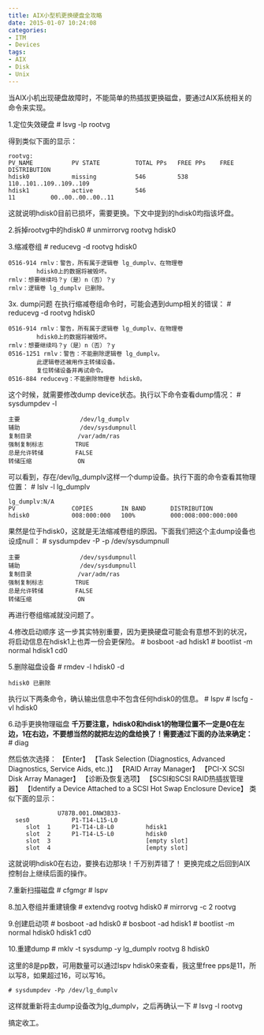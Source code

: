 ```yaml
---
title: AIX小型机更换硬盘全攻略
date: 2015-01-07 10:24:08
categories:
- ITM
- Devices
tags:
- AIX
- Disk
- Unix
---
```

当AIX小机出现硬盘故障时，不能简单的热插拔更换磁盘，要通过AIX系统相关的命令来实现。

1.定位失效硬盘
    # lsvg -lp rootvg

得到类似下面的显示：

    rootvg:
    PV_NAME           PV STATE          TOTAL PPs   FREE PPs    FREE DISTRIBUTION
    hdisk0            missing           546         538         110..101..109..109..109
    hdisk1            active            546         11          00..00..00..00..11

这就说明hdisk0目前已损坏，需要更换。下文中提到的hdisk0均指该坏盘。

2.拆掉rootvg中的hdisk0
    # unmirrorvg rootvg hdisk0

3.缩减卷组
    # reducevg -d rootvg hdisk0

    0516-914 rmlv：警告，所有属于逻辑卷 lg_dumplv、在物理卷
            hdisk0上的数据将被毁坏。
    rmlv：想要继续吗？y（是）n（否）？y
    rmlv：逻辑卷 lg_dumplv 已删除。

3x. dump问题
在执行缩减卷组命令时，可能会遇到dump相关的错误：
    # reducevg -d rootvg hdisk0

    0516-914 rmlv：警告，所有属于逻辑卷 lg_dumplv、在物理卷
            hdisk0上的数据将被毁坏。
    rmlv：想要继续吗？y（是）n（否）？y
    0516-1251 rmlv：警告：不能删除逻辑卷 lg_dumplv。
            此逻辑卷还被用作主转储设备。
            复位转储设备并再试命令。
    0516-884 reducevg：不能删除物理卷 hdisk0。

这个时候，就需要修改dump device状态。执行以下命令查看dump情况：
    # sysdumpdev -l

    主要                 /dev/lg_dumplv
    辅助                 /dev/sysdumpnull
    复制目录             /var/adm/ras
    强制复制标志         TRUE
    总是允许转储         FALSE
    转储压缩             ON

可以看到，存在/dev/lg_dumplv这样一个dump设备。执行下面的命令查看其物理位置：
    # lslv -l lg_dumplv

    lg_dumplv:N/A
    PV                COPIES        IN BAND       DISTRIBUTION  
    hdisk0            008:000:000   100%          000:008:000:000:000 

果然是位于hdisk0，这就是无法缩减卷组的原因。下面我们把这个主dump设备也设成null：
    # sysdumpdev -P -p /dev/sysdumpnull

    主要                 /dev/sysdumpnull
    辅助                 /dev/sysdumpnull
    复制目录             /var/adm/ras
    强制复制标志         TRUE
    总是允许转储         FALSE
    转储压缩             ON

再进行卷组缩减就没问题了。

4.修改启动顺序
这一步其实特别重要，因为更换硬盘可能会有意想不到的状况，将启动信息在hdisk1上也弄一份会更保险。
    # bosboot -ad hdisk1
    # bootlist -m normal hdisk1 cd0

5.删除磁盘设备
    # rmdev -l hdisk0 -d

    hdisk0 已删除

执行以下两条命令，确认输出信息中不包含任何hdisk0的信息。
    # lspv
    # lscfg -vl hdisk0

6.动手更换物理磁盘
**千万要注意，hdisk0和hdisk1的物理位置不一定是0在左边，1在右边，不要想当然的就把左边的盘给换了！需要通过下面的办法来确定：**
    # diag

然后依次选择：
【Enter】
【Task Selection (Diagnostics, Advanced Diagnostics, Service Aids, etc.)】
【RAID Array Manager】
【PCI-X SCSI Disk Array Manager】
【诊断及恢复选项】
【SCSI和SCSI RAID热插拔管理器】
【Identify a Device Attached to a SCSI Hot Swap Enclosure Device】
类似下面的显示：

                  U787B.001.DNW3B33-
      ses0            P1-T14-L15-L0
         slot  1      P1-T14-L8-L0         hdisk1
         slot  2      P1-T14-L5-L0         hdisk0
         slot  3                           [empty slot]
         slot  4                           [empty slot]

这就说明hdisk0在右边，要换右边那块！千万别弄错了！
更换完成之后回到AIX控制台上继续后面的操作。

7.重新扫描磁盘
    # cfgmgr
    # lspv

8.加入卷组并重建镜像
    # extendvg rootvg hdisk0
    # mirrorvg -c 2 rootvg

9.创建启动项
    # bosboot -ad hdisk0
    # bosboot -ad hdisk1
    # bootlist -m normal hdisk0 hdisk1 cd0

10.重建dump
    # mklv -t sysdump -y lg_dumplv rootvg 8 hdisk0

这里的8是pp数，可用数量可以通过lspv hdisk0来查看，我这里free pps是11，所以写8，如果超过16，可以写16。

    # sysdumpdev -Pp /dev/lg_dumplv

这样就重新将主dump设备改为lg_dumplv，之后再确认一下
    # lsvg -l rootvg

搞定收工。